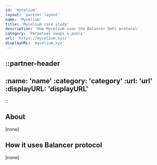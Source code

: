 ```yaml
---
id: 'mycelium'
layout: 'partner-layout'
name: 'Mycelium'
title: 'Mycelium case study'
description: 'How Mycelium uses the Balancer DeFi protocol'
category: 'Perpetual swaps & pools'
url: 'https://mycelium.xyz/'
displayURL: 'mycelium.xyz'
---
```


::partner-header
---
:name: 'name'
:category: 'category'
:url: 'url'
:displayURL: 'displayURL'
---
::

## About

[none]

## How it uses Balancer protocol

[none]
